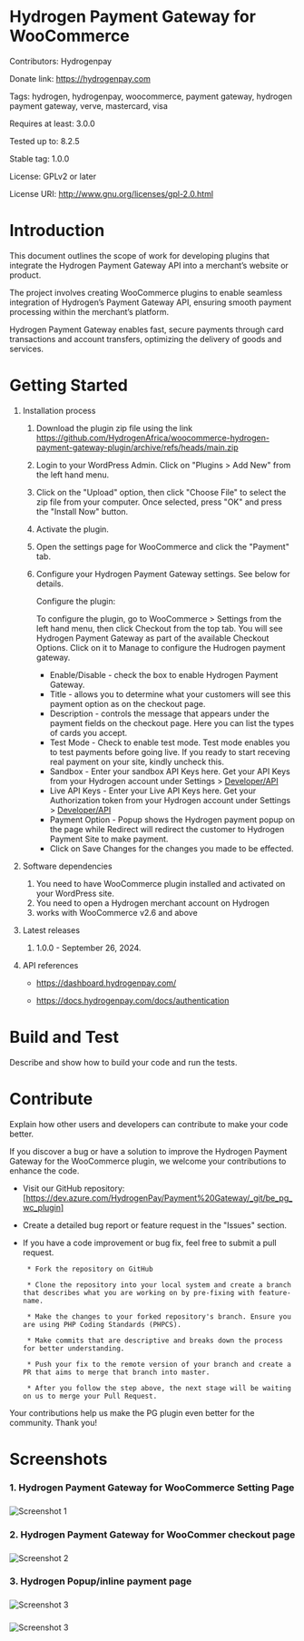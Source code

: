 # Hydrogen Payment Gateway for WooCommerce

Contributors: Hydrogenpay

Donate link: https://hydrogenpay.com

Tags: hydrogen, hydrogenpay, woocommerce, payment gateway, hydrogen payment gateway, verve, mastercard, visa

Requires at least: 3.0.0

Tested up to: 8.2.5

Stable tag: 1.0.0

License: GPLv2 or later

License URI: http://www.gnu.org/licenses/gpl-2.0.html

# Introduction 

This document outlines the scope of work for developing plugins that integrate the Hydrogen Payment Gateway API into a merchant’s website or product.

The project involves creating WooCommerce plugins to enable seamless integration of Hydrogen’s Payment Gateway API, ensuring smooth payment processing within the merchant’s platform.

Hydrogen Payment Gateway enables fast, secure payments through card transactions and account transfers, optimizing the delivery of goods and services.

# Getting Started

1.	Installation process

    1.  Download the plugin zip file using the link https://github.com/HydrogenAfrica/woocommerce-hydrogen-payment-gateway-plugin/archive/refs/heads/main.zip
    2.  Login to your WordPress Admin. Click on "Plugins > Add New" from the left hand menu.
    3.  Click on the "Upload" option, then click "Choose File" to select the zip file from your computer. Once selected, press "OK" and press the "Install Now" button.
    4.  Activate the plugin.
    5.  Open the settings page for WooCommerce and click the "Payment" tab.
    6.  Configure your Hydrogen Payment Gateway settings. See below for details.

        Configure the plugin:

        To configure the plugin, go to WooCommerce > Settings from the left hand menu, then click Checkout from the top tab. You will see Hydrogen Payment Gateway as part of the available Checkout Options. Click on it to Manage to configure the Hudrogen payment gateway.

        * Enable/Disable - check the box to enable Hydrogen Payment Gateway.
        * Title - allows you to determine what your customers will see this payment option as on the checkout page.
        * Description - controls the message that appears under the payment fields on the checkout page. Here you can list the types of cards you accept.
        * Test Mode - Check to enable test mode. Test mode enables you to test payments before going live. If you ready to start receving real payment on your site, kindly uncheck this.
        * Sandbox - Enter your sandbox API Keys here. Get your API Keys from your Hydrogen account under Settings > [Developer/API]([url](https://dashboard.hydrogenpay.com/merchant/profile/api-integration))
        * Live API Keys - Enter your Live API Keys here. Get your Authorization token from your Hydrogen account under Settings > [Developer/API]([url](https://dashboard.hydrogenpay.com/merchant/profile/api-integration))
        * Payment Option - Popup shows the Hydrogen payment popup on the page while Redirect will redirect the customer to Hydrogen Payment Site to make payment.
        * Click on Save Changes for the changes you made to be effected.

2.	Software dependencies

    1. You need to have WooCommerce plugin installed and activated on your WordPress site.
    2. You need to open a Hydrogen merchant account on Hydrogen
    3. works with WooCommerce v2.6 and above

3.	Latest releases

    1. 1.0.0 - September 26, 2024.


4.	API references

    * https://dashboard.hydrogenpay.com/

    * https://docs.hydrogenpay.com/docs/authentication

# Build and Test
Describe and show how to build your code and run the tests. 

# Contribute
Explain how other users and developers can contribute to make your code better. 

If you discover a bug or have a solution to improve the Hydrogen Payment Gateway for the WooCommerce plugin,
we welcome your contributions to enhance the code.

 * Visit our GitHub repository: [https://dev.azure.com/HydrogenPay/Payment%20Gateway/_git/be_pg_wc_plugin]

 * Create a detailed bug report or feature request in the "Issues" section.

 * If you have a code improvement or bug fix, feel free to submit a pull request.

        * Fork the repository on GitHub

        * Clone the repository into your local system and create a branch that describes what you are working on by pre-fixing with feature-name.

        * Make the changes to your forked repository's branch. Ensure you are using PHP Coding Standards (PHPCS).

        * Make commits that are descriptive and breaks down the process for better understanding.

        * Push your fix to the remote version of your branch and create a PR that aims to merge that branch into master.
        
        * After you follow the step above, the next stage will be waiting on us to merge your Pull Request.

 Your contributions help us make the PG plugin even better for the community. Thank you!

 # Screenshots

### 1. Hydrogen Payment Gateway for WooCommerce Setting Page

###

![Screenshot 1](https://github.com/HydrogenAfrica/woocommerce-hydrogen-payment-gateway-plugin/blob/staging/assets/images/screenshot-img1.png)

### 2. Hydrogen Payment Gateway for WooCommer checkout page

###

![Screenshot 2](https://github.com/HydrogenAfrica/woocommerce-hydrogen-payment-gateway-plugin/blob/staging/assets/images/screenshot-img2.png)

### 3. Hydrogen Popup/inline payment page

###

![Screenshot 3](https://github.com/HydrogenAfrica/woocommerce-hydrogen-payment-gateway-plugin/blob/staging/assets/images/screenshot-img4.png)

###

![Screenshot 3](https://github.com/HydrogenAfrica/woocommerce-hydrogen-payment-gateway-plugin/blob/staging/assets/images/screenshot-img3.png)

